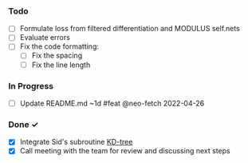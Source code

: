 ### Todo

- [ ] Formulate loss from filtered differentiation and MODULUS self.nets
- [ ] Evaluate errors  
- [ ] Fix the code formatting: 
    - [ ] Fix the spacing
    - [ ] Fix the line length  

### In Progress

- [ ] Update README.md ~1d #feat @neo-fetch 2022-04-26  

### Done ✓

- [x] Integrate Sid's subroutine [KD-tree](https://github.com/neo-fetch/modulus_stuff/blob/master/src/ldc_2d_integrated_iter_0.py)  
- [x] Call meeting with the team for review and discussing next steps
